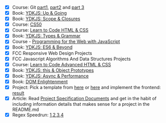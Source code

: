 - [x] Course: Git [part1][git1], [part2][git2] and [part 3][git3]
- [x] Book: [YDKJS: Up & Going][ydkjs]
- [x] Book: [YDKJS: Scope & Closures][ydkjs]
- [x] Course: [CS50][cs50]
- [x] Course: [Learn to Code HTML & CSS][shay]
- [x] Book: [YDKJS: Types & Grammar][ydkjs]
- [x] Course - [Programming for the Web with JavaScript][penn-web]
- [x] Book: [YDKJS: ES6 & Beyond][ydkjs]
- [x] FCC Responsive Web Design Projects
- [x] FCC Javascript Algorithms And Data Structures Projects
- [x] Course: [Learn to Code Advanced HTML & CSS][shay]
- [x] Book: [YDKJS: this & Object Prototypes][ydkjs]
- [x] Book: [YDKJS: Async & Performance][ydkjs]
- [x] Book: [DOM Enlightenment][dom]
- [x] Project: Pick a template from [here][temps1] or [here][temps2] and implement the frontend: [result][proj1]
- [x] Article: Read [Project Specification Documents][docs] and get in the habit of including information details that makes sense for a project in the README.md
- [x] Regex Speedrun: [1][regex1],[2][regex2],[3][regex3],[4][regex4]

[git1]: https://medium.com/@francesco.agnoletto/how-to-not-f-up-your-local-files-with-git-part-1-e0756c88fd3c
[git2]: https://medium.com/@francesco.agnoletto/how-to-not-f-up-your-local-files-with-git-part-2-fc4e243be0
[git3]: https://medium.com/chingu/how-to-not-f-up-your-local-files-with-git-part-3-bf03b27b6e64
[ydkjs]: https://github.com/getify/You-Dont-Know-JS
[cs50]: https://www.edx.org/course/introduction-computer-science-harvardx-cs50x
[penn-web]: https://www.edx.org/course/programming-web-javascript-pennx-sd4x
[shay]: http://learn.shayhowe.com/html-css/
[dom]: http://domenlightenment.com/
[allonge]: https://leanpub.com/javascriptallongesix
[100css]: https://100dayscss.com/
[temps1]: https://freebiesbug.com/psd-freebies/website-template/
[temps2]: http://www.free-css.com/free-css-templates
[todd]: https://github.com/toddmotto/public-apis
[proj1]: https://github.com/miku86/template-resume
[docs]: http://www.pixelearth.net/pages/project-specification
[alg]: https://www.edx.org/course/college-algebra-problem-solving-asux-mat117x
[calc]: https://www.edx.org/course/precalculus-asux-mat170x
[regex1]: https://regexone.com/
[regex2]: https://www.youtube.com/playlist?list=PLfdtiltiRHWGRPyPMGuLPWuiWgEI9Kp1w
[regex3]: http://regexr.com/
[regex4]: https://regex-classroom.herokuapp.com/map
[hackerrank]: https://www.hackerrank.com/chingu-challenge-9-javascript-prep
